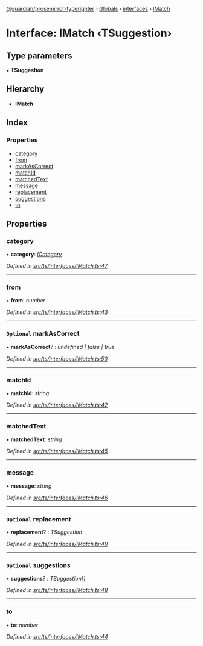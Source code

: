 [@guardian/prosemirror-typerighter](../README.md) › [Globals](../globals.md) › [interfaces](../modules/interfaces.md) › [IMatch](interfaces.imatch.md)

# Interface: IMatch ‹**TSuggestion**›

## Type parameters

▪ **TSuggestion**

## Hierarchy

* **IMatch**

## Index

### Properties

* [category](interfaces.imatch.md#category)
* [from](interfaces.imatch.md#from)
* [markAsCorrect](interfaces.imatch.md#optional-markascorrect)
* [matchId](interfaces.imatch.md#matchid)
* [matchedText](interfaces.imatch.md#matchedtext)
* [message](interfaces.imatch.md#message)
* [replacement](interfaces.imatch.md#optional-replacement)
* [suggestions](interfaces.imatch.md#optional-suggestions)
* [to](interfaces.imatch.md#to)

## Properties

###  category

• **category**: *[ICategory](interfaces.icategory.md)*

*Defined in [src/ts/interfaces/IMatch.ts:47](https://github.com/guardian/prosemirror-typerighter/blob/530a4bd/src/ts/interfaces/IMatch.ts#L47)*

___

###  from

• **from**: *number*

*Defined in [src/ts/interfaces/IMatch.ts:43](https://github.com/guardian/prosemirror-typerighter/blob/530a4bd/src/ts/interfaces/IMatch.ts#L43)*

___

### `Optional` markAsCorrect

• **markAsCorrect**? : *undefined | false | true*

*Defined in [src/ts/interfaces/IMatch.ts:50](https://github.com/guardian/prosemirror-typerighter/blob/530a4bd/src/ts/interfaces/IMatch.ts#L50)*

___

###  matchId

• **matchId**: *string*

*Defined in [src/ts/interfaces/IMatch.ts:42](https://github.com/guardian/prosemirror-typerighter/blob/530a4bd/src/ts/interfaces/IMatch.ts#L42)*

___

###  matchedText

• **matchedText**: *string*

*Defined in [src/ts/interfaces/IMatch.ts:45](https://github.com/guardian/prosemirror-typerighter/blob/530a4bd/src/ts/interfaces/IMatch.ts#L45)*

___

###  message

• **message**: *string*

*Defined in [src/ts/interfaces/IMatch.ts:46](https://github.com/guardian/prosemirror-typerighter/blob/530a4bd/src/ts/interfaces/IMatch.ts#L46)*

___

### `Optional` replacement

• **replacement**? : *TSuggestion*

*Defined in [src/ts/interfaces/IMatch.ts:49](https://github.com/guardian/prosemirror-typerighter/blob/530a4bd/src/ts/interfaces/IMatch.ts#L49)*

___

### `Optional` suggestions

• **suggestions**? : *TSuggestion[]*

*Defined in [src/ts/interfaces/IMatch.ts:48](https://github.com/guardian/prosemirror-typerighter/blob/530a4bd/src/ts/interfaces/IMatch.ts#L48)*

___

###  to

• **to**: *number*

*Defined in [src/ts/interfaces/IMatch.ts:44](https://github.com/guardian/prosemirror-typerighter/blob/530a4bd/src/ts/interfaces/IMatch.ts#L44)*
